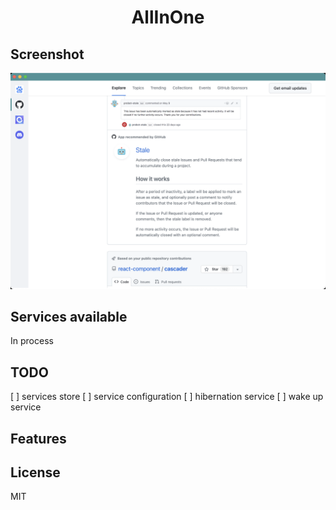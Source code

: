 <h1 align="center">
  AllInOne
  <br>
</h1>

## Screenshot

![AllInOne](screenshots/AllInOne.png)

## Services available
<string>In process</string>
<br>

## TODO

[ ] services store
[ ] service configuration
[ ] hibernation service
[ ] wake up service

## Features

License
-------------------
MIT